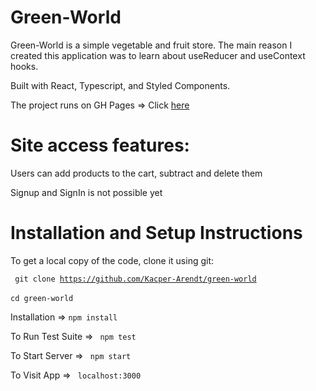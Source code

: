 # Green-World

Green-World is a simple vegetable and fruit store.
The main reason I created this application was to learn about useReducer and useContext hooks. 

Built with React, Typescript, and Styled Components.  

The project runs on GH Pages => Click [here](https://kacper-arendt.github.io/green-world/)

# Site access features:
Users can add products to the cart, subtract and delete them

Signup and SignIn is not possible yet


# Installation and Setup Instructions
To get a local copy of the code, clone it using git:  

<code> git clone https://github.com/Kacper-Arendt/green-world </code>  
<code>cd green-world </code>

Installation => <code>npm install</code>

To Run Test Suite => <code> npm test </code>

To Start Server => <code>  npm start </code>

To Visit App => <code> localhost:3000 </code>
